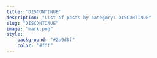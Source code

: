 ```yaml
---
title: "DISCONTINUE"
description: "List of posts by category: DISCONTINUE"
slug: "DISCONTINUE"
image: "mark.png"
style:
    background: "#2a9d8f"
    color: "#fff"
---
```

